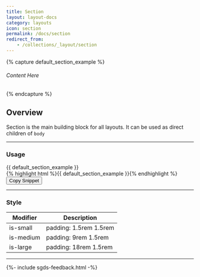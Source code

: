 ```yaml
---
title: Section
layout: layout-docs
category: layouts
icon: section
permalink: /docs/section
redirect_from:
    - /collections/_layout/section
---
```


{% capture default_section_example %}
<body>
    <section class="sgds-section">
        <div class="sgds-container">
            <h6>Content Here</h6>
        </div>
    </section>
</body>
{% endcapture %}

<h2>Overview</h2>
<p>Section is the main building block for all layouts. It can be used as direct children of <code>body</code></p>

<hr/>

<h3>Usage</h3>

<div class="sgds-example is-marginless">
    {{ default_section_example }}
</div>
{% highlight html %}{{ default_section_example }}{% endhighlight %}
<button class="sgds-button clipboard-btn is-primary is-outlined" data-clipboard-target='.highlight0'>Copy Snippet</button>

<hr/>

<h3>Style</h3>
<table class="table">
    <thead>
        <tr>
            <th>Modifier</th>
            <th>Description</th>
        </tr>
    </thead>
    <tbody>
        <tr>
            <td>is-small</td>
            <td>padding: 1.5rem 1.5rem</td>
        </tr>
        <tr>
            <td>is-medium</td>
            <td>padding: 9rem 1.5rem</td>
        </tr>
        <tr>
            <td>is-large</td>
            <td>padding: 18rem 1.5rem</td>
        </tr>
    </tbody>
</table>


<hr/>

{%- include sgds-feedback.html -%}
